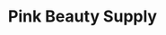 ---
title: "Pink Beauty Supply"
url: /santiago-de-los-caballeros/pink-beauty-supply/
shop: general
---